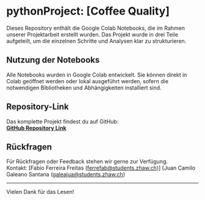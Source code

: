 # pythonProject: [Coffee Quality]

Dieses Repository enthält die Google Colab Notebooks, die im Rahmen unserer Projektarbeit erstellt wurden. Das Projekt wurde in drei Teile aufgeteilt, um die einzelnen Schritte und Analysen klar zu strukturieren.

## Nutzung der Notebooks

Alle Notebooks wurden in Google Colab entwickelt. Sie können direkt in Colab geöffnet werden oder lokal ausgeführt werden, sofern die notwendigen Bibliotheken und Abhängigkeiten installiert sind.

## Repository-Link

Das komplette Projekt findest du auf GitHub:  
[**GitHub Repository Link**](https://github.com/ferrefab/pythonProject.git)

## Rückfragen

Für Rückfragen oder Feedback stehen wir gerne zur Verfügung.  
Kontakt: [Fabio Ferreira Freitas (ferrefab@students.zhaw.ch)] [Juan Camilo Galeano Santana (galeajua@students.zhaw.ch)

---

Vielen Dank für das Lesen!
